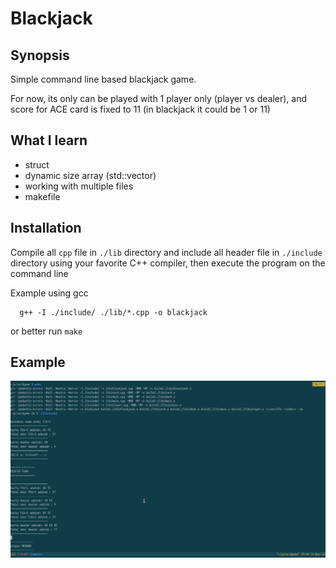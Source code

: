 # Blackjack

## Synopsis

Simple command line based blackjack game.

For now, its only can be played with 1 player only (player vs dealer), and score for ACE card is fixed to 11 (in blackjack it could be 1 or 11)

## What I learn

- struct
- dynamic size array (std::vector)
- working with multiple files
- makefile

## Installation

Compile all `cpp` file in `./lib` directory and include all header file in `./include` directory using your favorite C++ compiler, then execute the program on the command line

Example using gcc

```
  g++ -I ./include/ ./lib/*.cpp -o blackjack
```

or better run `make`

## Example
![blackjackExample](https://github.com/fatkhulizz/blackjack/raw/main/asset/blackjack_example.png)
